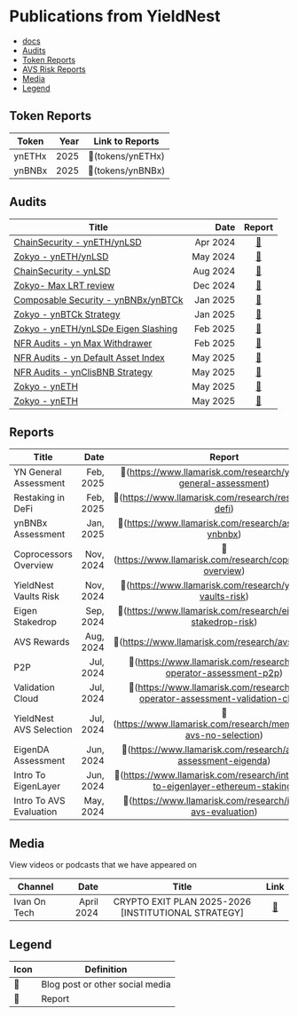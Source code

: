 # Publications from YieldNest

* [docs](https://docs.yieldnest.finance/)
* [Audits](#audits)
* [Token Reports](#token-reports)
* [AVS Risk Reports](#avs-risk-reports)
* [Media](#media)
* [Legend](#legend)

## Token Reports

| Token | Year | Link to Reports |
| ---| --: | :-: |
| ynETHx | 2025 | 📄(tokens/ynETHx) |
| ynBNBx | 2025 | 📄(tokens/ynBNBx) |

## Audits

| Title | Date | Report |
| ---| --: | :-: |
| [ChainSecurity - ynETH/ynLSD](audits/chainsecurity_yieldnest_protocol_audit.pdf) | Apr 2024 | [📄](audits/chainsecurity_yieldnest_protocol_audit.pdf) |
| [Zokyo - ynETH/ynLSD](audits/zokyo_audit_yieldnest_May7th_2024.pdf) | May 2024 | [📄](audits/zokyo_audit_yieldnest_May7th_2024.pdf) |
| [ChainSecurity - ynLSD](audits/chainsecurity_yieldnest_protocol_audit_aug_2024.pdf) | Aug 2024 | [📄](audits/chainsecurity_yieldnest_protocol_audit_aug_2024.pdf) |
| [Zokyo- Max LRT review](audits/zokyo_audit_yieldnest_dec12th_2024.pdf) | Dec 2024 | [📄](audits/zokyo_audit_yieldnest_dec12th_2024.pdf) |
| [Composable Security - ynBNBx/ynBTCk](audits/composable_security_yieldnest_jan_2025.pdf) | Jan 2025 | [📄](audits/composable_security_yieldnest_jan_2025.pdf) |
| [Zokyo - ynBTCk Strategy](audits/zokyo_audit_yieldnest_Jan8th_2025.pdf) | Jan 2025 | [📄](audits/zokyo_audit_yieldnest_Jan8th_2025.pdf) |
| [Zokyo - ynETH/ynLSDe Eigen Slashing](audits/zokyo_audit_yieldnest_feb4th_2025.pdf) | Feb 2025 | [📄](audits/zokyo_audit_yieldnest_feb4th_2025.pdf) |
| [NFR  Audits - yn Max Withdrawer](audits/yieldnest_max_vault_withdrawer_audit_report.pdf) | Feb 2025 | [📄](audits/yieldnest_max_vault_withdrawer_audit_report.pdf) |
| [NFR  Audits - yn Default Asset Index ](audits/yieldnest_default_asset_index_audit_report.pdf) | May 2025 | [📄](audits/yieldnest_default_asset_index_audit_report.pdf) |
| [NFR  Audits - ynClisBNB Strategy](audits/yieldnest_clisbnb_strategy_audit_report.pdf) | May 2025 | [📄](audits/yieldnest_clisbnb_strategy_audit_report.pdf) |
| [Zokyo - ynETH](audits/zokyo_yneth_audit_yieldnest_april_2025.pdf) | May 2025 | [📄](audits/zokyo_yneth_audit_yieldnest_april_2025.pdf) |
| [Zokyo - ynETH](audits/zokyo_yneigen_audit_yieldnest_april_2025.pdf) | May 2025 | [📄](audits/zokyo_yneigen_audit_yieldnest_april_2025.pdf) |

## Reports

| Title | Date | Report |
| ---| --: | :-: |
| YN General Assessment | Feb, 2025 | 📄(https://www.llamarisk.com/research/yieldnest-general-assessment) |
| Restaking in DeFi | Feb, 2025 | 📄(https://www.llamarisk.com/research/restaking-in-defi) |
| ynBNBx Assessment | Jan, 2025 | 📄(https://www.llamarisk.com/research/asset-risk-ynbnbx) |
| Coprocessors Overview | Nov, 2024 | 📄(https://www.llamarisk.com/research/coprocessors-overview) |
| YieldNest Vaults Risk | Nov, 2024 | 📄(https://www.llamarisk.com/research/yieldnest-vaults-risk) |
| Eigen Stakedrop | Sep, 2024 | 📄(https://www.llamarisk.com/research/eigenlayer-stakedrop-risk) |
| AVS Rewards | Aug, 2024 | 📄(https://www.llamarisk.com/research/avs-rewards) |
| P2P | Jul, 2024 | 📄(https://www.llamarisk.com/research/node-operator-assessment-p2p) |
| Validation Cloud | Jul, 2024 | 📄(https://www.llamarisk.com/research/node-operator-assessment-validation-cloud) |
| YieldNest AVS Selection | Jul, 2024 | 📄(https://www.llamarisk.com/research/memorandum-avs-no-selection) |
| EigenDA Assessment | Jun, 2024 | 📄(https://www.llamarisk.com/research/avs-risk-assessment-eigenda) |
| Intro To EigenLayer | Jun, 2024 | 📄(https://www.llamarisk.com/research/introduction-to-eigenlayer-ethereum-staking) |
| Intro To AVS Evaluation | May, 2024 | 📄(https://www.llamarisk.com/research/intro-to-avs-evaluation) |

## Media

View videos or podcasts that we have appeared on

| Channel | Date | Title | Link |
| ---| --: | :-: | :-: |
| Ivan On Tech | April 2024 | CRYPTO EXIT PLAN 2025-2026 [INSTITUTIONAL STRATEGY] | [💬](https://www.youtube.com/watch?v=LKxKgEhkZO8) |


## Legend

| Icon | Definition |
| --- | --- |
| 💬 | Blog post or other social media |
| 📄 | Report |

